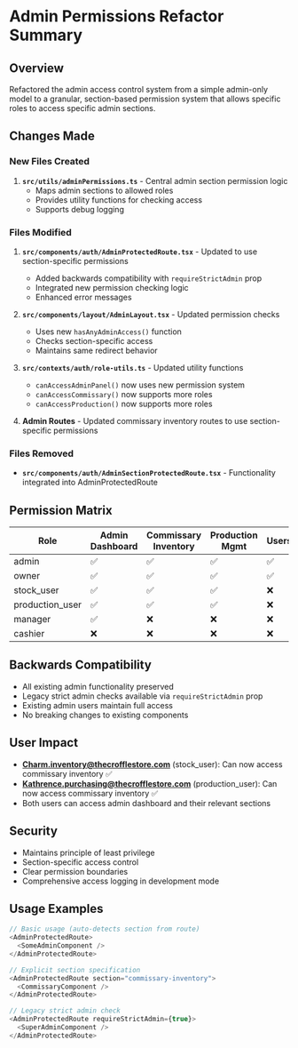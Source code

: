 # Admin Permissions Refactor Summary

## Overview
Refactored the admin access control system from a simple admin-only model to a granular, section-based permission system that allows specific roles to access specific admin sections.

## Changes Made

### New Files Created
1. **`src/utils/adminPermissions.ts`** - Central admin section permission logic
   - Maps admin sections to allowed roles
   - Provides utility functions for checking access
   - Supports debug logging

### Files Modified
1. **`src/components/auth/AdminProtectedRoute.tsx`** - Updated to use section-specific permissions
   - Added backwards compatibility with `requireStrictAdmin` prop
   - Integrated new permission checking logic
   - Enhanced error messages

2. **`src/components/layout/AdminLayout.tsx`** - Updated permission checks
   - Uses new `hasAnyAdminAccess()` function
   - Checks section-specific access
   - Maintains same redirect behavior

3. **`src/contexts/auth/role-utils.ts`** - Updated utility functions
   - `canAccessAdminPanel()` now uses new permission system
   - `canAccessCommissary()` now supports more roles
   - `canAccessProduction()` now supports more roles

4. **Admin Routes** - Updated commissary inventory routes to use section-specific permissions

### Files Removed
- **`src/components/auth/AdminSectionProtectedRoute.tsx`** - Functionality integrated into AdminProtectedRoute

## Permission Matrix

| Role | Admin Dashboard | Commissary Inventory | Production Mgmt | Users | Stores | Reports |
|------|-----------------|---------------------|-----------------|-------|--------|---------|
| admin | ✅ | ✅ | ✅ | ✅ | ✅ | ✅ |
| owner | ✅ | ✅ | ✅ | ✅ | ✅ | ✅ |
| stock_user | ✅ | ✅ | ✅ | ❌ | ❌ | ✅ |
| production_user | ✅ | ✅ | ✅ | ❌ | ❌ | ❌ |
| manager | ✅ | ❌ | ❌ | ❌ | ❌ | ✅ |
| cashier | ❌ | ❌ | ❌ | ❌ | ❌ | ❌ |

## Backwards Compatibility
- All existing admin functionality preserved
- Legacy strict admin checks available via `requireStrictAdmin` prop
- Existing admin users maintain full access
- No breaking changes to existing components

## User Impact
- **Charm.inventory@thecrofflestore.com** (stock_user): Can now access commissary inventory ✅
- **Kathrence.purchasing@thecrofflestore.com** (production_user): Can now access commissary inventory ✅
- Both users can access admin dashboard and their relevant sections

## Security
- Maintains principle of least privilege
- Section-specific access control
- Clear permission boundaries
- Comprehensive access logging in development mode

## Usage Examples

```typescript
// Basic usage (auto-detects section from route)
<AdminProtectedRoute>
  <SomeAdminComponent />
</AdminProtectedRoute>

// Explicit section specification
<AdminProtectedRoute section="commissary-inventory">
  <CommissaryComponent />
</AdminProtectedRoute>

// Legacy strict admin check
<AdminProtectedRoute requireStrictAdmin={true}>
  <SuperAdminComponent />
</AdminProtectedRoute>
```